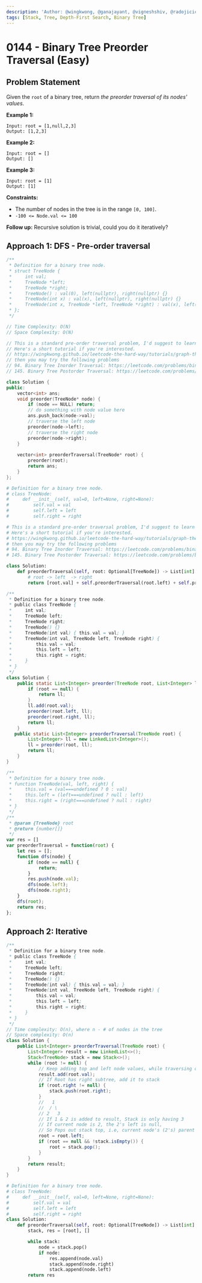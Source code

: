 ```yaml
---
description: 'Author: @wingkwong, @ganajayant, @vigneshshiv, @radojicic23 | https://leetcode.com/problems/binary-tree-preorder-traversal/'
tags: [Stack, Tree, Depth-First Search, Binary Tree]
---
```


# 0144 - Binary Tree Preorder Traversal (Easy)

## Problem Statement

Given the `root` of a binary tree, return *the preorder traversal of its nodes' values*.

**Example 1:**

```
Input: root = [1,null,2,3]
Output: [1,2,3]
```

**Example 2:**

```
Input: root = []
Output: []
```

**Example 3:**

```
Input: root = [1]
Output: [1]
```

**Constraints:**

- The number of nodes in the tree is in the range `[0, 100]`.
- `-100 <= Node.val <= 100`

**Follow up:** Recursive solution is trivial, could you do it iteratively?

## Approach 1: DFS - Pre-order traversal

<Tabs>
<TabItem value="cpp" label="C++">
<SolutionAuthor name="@wingkwong"/>

```cpp
/**
 * Definition for a binary tree node.
 * struct TreeNode {
 *     int val;
 *     TreeNode *left;
 *     TreeNode *right;
 *     TreeNode() : val(0), left(nullptr), right(nullptr) {}
 *     TreeNode(int x) : val(x), left(nullptr), right(nullptr) {}
 *     TreeNode(int x, TreeNode *left, TreeNode *right) : val(x), left(left), right(right) {}
 * };
 */

// Time Complexity: O(N)
// Space Complexity: O(N)

// This is a standard pre-order traversal problem, I'd suggest to learn in-order and post-order as well.
// Here's a short tutorial if you're interested.
// https://wingkwong.github.io/leetcode-the-hard-way/tutorials/graph-theory/binary-tree
// then you may try the following problems 
// 94. Binary Tree Inorder Traversal: https://leetcode.com/problems/binary-tree-inorder-traversal/
// 145. Binary Tree Postorder Traversal: https://leetcode.com/problems/binary-tree-postorder-traversal/

class Solution {
public:
    vector<int> ans;
    void preorder(TreeNode* node) {
        if (node == NULL) return;
        // do something with node value here
        ans.push_back(node->val);
        // traverse the left node
        preorder(node->left);
        // traverse the right node
        preorder(node->right);
    }
    
    vector<int> preorderTraversal(TreeNode* root) {
        preorder(root);
        return ans;
    }
};
```
</TabItem>
<TabItem value="py" label="Python">
<SolutionAuthor name="@wingkwong"/>

```py
# Definition for a binary tree node.
# class TreeNode:
#     def __init__(self, val=0, left=None, right=None):
#         self.val = val
#         self.left = left
#         self.right = right

# This is a standard pre-order traversal problem, I'd suggest to learn in-order and post-order as well.
# Here's a short tutorial if you're interested.
# https://wingkwong.github.io/leetcode-the-hard-way/tutorials/graph-theory/binary-tree
# then you may try the following problems 
# 94. Binary Tree Inorder Traversal: https://leetcode.com/problems/binary-tree-inorder-traversal/
# 145. Binary Tree Postorder Traversal: https://leetcode.com/problems/binary-tree-postorder-traversal/

class Solution:
    def preorderTraversal(self, root: Optional[TreeNode]) -> List[int]:
		# root -> left  -> right
        return [root.val] + self.preorderTraversal(root.left) + self.preorderTraversal(root.right) if root else []
```
</TabItem>
<TabItem value="java" label="Java">
<SolutionAuthor name="@ganajayant"/>

```java
/**
 * Definition for a binary tree node.
 * public class TreeNode {
 *     int val;
 *     TreeNode left;
 *     TreeNode right;
 *     TreeNode() {}
 *     TreeNode(int val) { this.val = val; }
 *     TreeNode(int val, TreeNode left, TreeNode right) {
 *         this.val = val;
 *         this.left = left;
 *         this.right = right;
 *     }
 * }
 */
class Solution {
    public static List<Integer> preorder(TreeNode root, List<Integer> ll) {
        if (root == null) {
            return ll;
        }
        ll.add(root.val);
        preorder(root.left, ll);
        preorder(root.right, ll);
        return ll;
    }
   public static List<Integer> preorderTraversal(TreeNode root) {
        List<Integer> ll = new LinkedList<Integer>();
        ll = preorder(root, ll);
        return ll;
    }
}
```
</TabItem>

<TabItem value="javascript" label="JavaScript">
<SolutionAuthor name="@radojicic23"/>

```javascript
/**
 * Definition for a binary tree node.
 * function TreeNode(val, left, right) {
 *     this.val = (val===undefined ? 0 : val)
 *     this.left = (left===undefined ? null : left)
 *     this.right = (right===undefined ? null : right)
 * }
 */
/**
 * @param {TreeNode} root
 * @return {number[]}
 */
var res = []
var preorderTraversal = function(root) {
    let res = [];
    function dfs(node) {
        if (node == null) {
            return;
        }
        res.push(node.val);
        dfs(node.left);
        dfs(node.right);
    }
    dfs(root);
    return res;
};
```

</TabItem>
</Tabs>

## Approach 2: Iterative

<Tabs>
<TabItem value="java" label="Java">
<SolutionAuthor name="@vigneshshiv"/>

```java
/**
 * Definition for a binary tree node.
 * public class TreeNode {
 *     int val;
 *     TreeNode left;
 *     TreeNode right;
 *     TreeNode() {}
 *     TreeNode(int val) { this.val = val; }
 *     TreeNode(int val, TreeNode left, TreeNode right) {
 *         this.val = val;
 *         this.left = left;
 *         this.right = right;
 *     }
 * }
 */
// Time complexity: O(n), where n - # of nodes in the tree
// Space complexity: O(n)
class Solution {
    public List<Integer> preorderTraversal(TreeNode root) {
        List<Integer> result = new LinkedList<>();
        Stack<TreeNode> stack = new Stack<>();
        while (root != null) {
            // Keep adding top and left node values, while traversing on left subtree
            result.add(root.val);
            // If Root has right subtree, add it to stack
            if (root.right != null) {
                stack.push(root.right);
            }
            //   1
            //  / \
            // 2   3
            // If 1 & 2 is added to result, Stack is only having 3
            // If current node is 2, the 2's left is null, 
            // So Pops out stack top, i.e, current node's (2's) parent (1) right subtree
            root = root.left;
            if (root == null && !stack.isEmpty()) {
                root = stack.pop();
            }
        }
        return result;
    }
}
```
</TabItem>

<TabItem value="py" label="Python">
<SolutionAuthor name="@radojicic23"/>

```py
# Definition for a binary tree node.
# class TreeNode:
#     def __init__(self, val=0, left=None, right=None):
#         self.val = val
#         self.left = left
#         self.right = right
class Solution:
    def preorderTraversal(self, root: Optional[TreeNode]) -> List[int]:
        stack, res = [root], []

        while stack:
            node = stack.pop()
            if node:
                res.append(node.val)
                stack.append(node.right)
                stack.append(node.left)
        return res 
```

</TabItem>
</Tabs>
